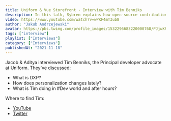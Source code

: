 ```yaml
---
title: Uniform & Vue Storefront - Interview with Tim Benniks
description: In this talk, Sybren explains how open-source contributions changed his life, and how everyone can get started.
video: https://www.youtube.com/watch?v=wPKF4mT3ub8
author: "Jakub Andrzejewski"
avatar: https://pbs.twimg.com/profile_images/1532296683220000768/PJjwXRBO_400x400.jpg
tags: ["interview"]
playlist: ["Interviews"]
category: ["Interviews"]
publishedAt: "2021-11-18"
---
```

Jacob & Aditya interviewed Tim Benniks, the Principal developer advocate at Uniform. They've discussed:

- What is DXP?
- How does personalization changes lately?
- What is Tim doing in #Dev world and after hours?

Where to find Tim:

- [YouTube](https://www.youtube.com/c/timbenniks)
- [Twitter](https://twitter.com/timbenniks)